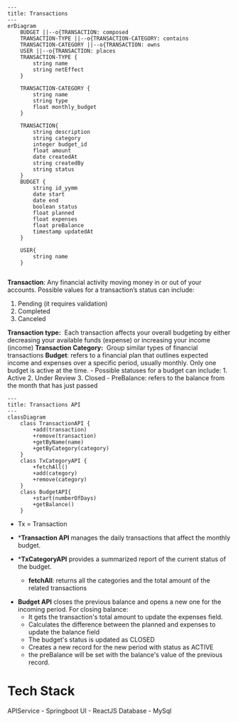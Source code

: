 



```mermaid 
---
title: Transactions
---
erDiagram
	BUDGET ||--o{TRANSACTION: composed
	TRANSACTION-TYPE ||--o{TRANSACTION-CATEGORY: contains
    TRANSACTION-CATEGORY ||--o{TRANSACTION: owns
    USER ||--o{TRANSACTION: places
    TRANSACTION-TYPE {
        string name
		string netEffect
    }
    
    TRANSACTION-CATEGORY {
        string name
        string type
        float monthly_budget    
    }
    
	TRANSACTION{
        string description
        string category
        integer budget_id
        float amount
        date createdAt
        string createdBy
        string status
    }
    BUDGET {
		string id_yymm
		date start
		date end
		boolean status
		float planned
		float expenses
		float preBalance
		timestamp updatedAt
	}

	USER{
		string name
	}


```
**Transaction**: Any financial activity moving money in or out of your accounts. Possible values for a transaction’s status can include:
1. Pending (it requires validation)
2. Completed 
3. Canceled

**Transaction type:**  Each transaction affects your overall budgeting by either decreasing your available funds (expense) or increasing your income (income)
**Transaction Category:**  Group similar types of financial transactions
**Budget**: refers to a financial plan that outlines expected income and expenses over a specific period, usually monthly. Only one budget is active at the time.
	- Possible statuses for a budget can include:
		1. Active
		2. Under Review
		3. Closed
	- PreBalance: refers to the balance from the month that has just passed


```mermaid 
---
title: Transactions API
---
classDiagram
    class TransactionAPI {
	    +add(transaction)
	    +remove(transaction)
	    +getByName(name)
	    +getByCategory(category)
	}
	class TxCategoryAPI {
		+fetchAll()
		+add(category)
		+remove(category)
	}
	class BudgetAPI{
		+start(numberOfDays)
		+getBalance()
	}

```
* Tx = Transaction

* ***Transaction API** manages the daily transactions that affect the monthly budget.
* ***TxCategoryAPI** provides a summarized report of the current status of the budget.
	- **fetchAll**: returns all the categories and the total amount of the related transactions
- **Budget API** closes the previous balance and opens a new one for the incoming period. For closing balance:
	- It gets the transaction's total amount to update the expenses field. 
	- Calculates the difference between the planned and expenses to update the balance field
	- The budget's status is updated as CLOSED
	- Creates a new record for the new period with status as ACTIVE
	- the preBalance will be set with the balance's value of the previous record.



# **Tech Stack**

APIService - Springboot
UI - ReactJS
Database - MySql






